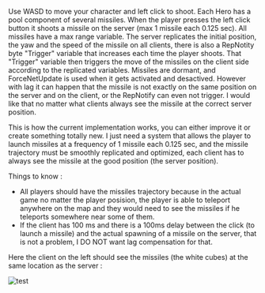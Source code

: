 Use WASD to move your character and left click to shoot. Each Hero has a pool component of several missiles. When the player presses the left click button it shoots a missile on the server (max 1 missile each 0.125 sec).
All missiles have a max range variable. The server replicates the initial position, the yaw and the speed of the missile on all clients, there is also a RepNotity byte "Trigger" variable that increases each time the player shoots. That "Trigger" variable then triggers the move of the missiles on the client side according to the replicated variables.
Missiles are dormant, and ForceNetUpdate is used when it gets activated and desactived.
However with lag it can happen that the missile is not exactly on the same position on the server and on the client, or the RepNotify can even not trigger.
I would like that no matter what clients always see the missile at the correct server position.

This is how the current implementation works, you can either improve it or create something totally new. I just need a system that allows the player to launch missiles at a frequency of 1 missile each 0.125 sec, and the missile trajectory must be smoothly replicated and optimized, each client has to always see the missile at the good position (the server position).

Things to know :
- All players should have the missiles trajectory because in the actual game no matter the player posision, the player is able to teleport anywhere on the map and they would need to see the missiles if he teleports somewhere near some of them.
- If the client has 100 ms and there is a 100ms delay between the click (to launch a missile) and the actual spawning of a missile on the server, that is not a problem, I DO NOT want lag compensation for that.

Here the client on the left should see the missiles (the white cubes) at the same location as the server :

![test](https://i.ibb.co/ccQTV8T7/Capture-d-cran-2025-03-23-144120.png)
